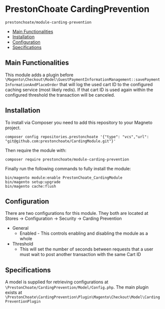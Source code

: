 # PrestonChoate CardingPrevention

```#bash
prestonchoate/module-carding-prevention
```

- [Main Functionalities](#markdown-header-main-functionalities)
- [Installation](#markdown-header-installation)
- [Configuration](#markdown-header-configuration)
- [Specifications](#markdown-header-specifications)

## Main Functionalities

This module adds a plugin before `\Magento\Checkout\Model\GuestPaymentInformationManagement::savePaymentInformationAndPlaceOrder` that will log the used cart ID to the configured caching service (most likely redis). If that cart ID is used again within the configured threshold the transaction will be canceled.

## Installation

To install via Composer you need to add this repository to your Magneto project.

`composer config repositories.prestonchoate '{"type": "vcs","url": "git@github.com:prestonchoate/CardingModule.git"}'`

Then require the module with:

`composer require prestonchoate/module-carding-prevention`

Finally run the following commands to fully install the module:

```#bash
bin/magento module:enable PrestonChoate_CardingModule
bin/magento setup:upgrade
bin/magento cache:flush
```

## Configuration

There are two configurations for this module. They both are located at Stores -> Configuration -> Security -> Carding Prevention

- General
  - Enabled - This controls enabling and disabling the module as a whole
- Threshold
  - This will set the number of seconds between requests that a user must wait to post another transaction with the same Cart ID

## Specifications

A model is supplied for retrieving configurations at `\PrestonChoate/CardingPrevention/Model/Config.php`.
The main plugin exists at `\PrestonChoate\CardingPrevention\Plugin\Magento\Checkout\Model\CardingPreventionPlugin`
